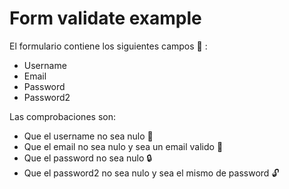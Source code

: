 # Form validate example

El formulario contiene los siguientes campos :eyes: :
* Username
* Email
* Password
* Password2

Las comprobaciones son:
* Que el username no sea nulo :boy:
* Que el email no sea nulo y sea un email valido :email:
* Que el password no sea nulo :lock:
* Que el password2 no sea nulo y sea el mismo de password :unlock:
